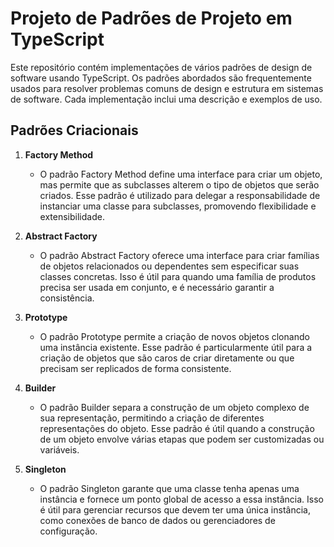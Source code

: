 # Projeto de Padrões de Projeto em TypeScript

Este repositório contém implementações de vários padrões de design de software usando TypeScript. Os padrões abordados são frequentemente usados para resolver problemas comuns de design e estrutura em sistemas de software. Cada implementação inclui uma descrição e exemplos de uso.

## Padrões Criacionais

1. **Factory Method**
   - O padrão Factory Method define uma interface para criar um objeto, mas permite que as subclasses alterem o tipo de objetos que serão criados. Esse padrão é utilizado para delegar a responsabilidade de instanciar uma classe para subclasses, promovendo flexibilidade e extensibilidade.

2. **Abstract Factory**
   - O padrão Abstract Factory oferece uma interface para criar famílias de objetos relacionados ou dependentes sem especificar suas classes concretas. Isso é útil para quando uma família de produtos precisa ser usada em conjunto, e é necessário garantir a consistência.

3. **Prototype**
   - O padrão Prototype permite a criação de novos objetos clonando uma instância existente. Esse padrão é particularmente útil para a criação de objetos que são caros de criar diretamente ou que precisam ser replicados de forma consistente.

4. **Builder**
   - O padrão Builder separa a construção de um objeto complexo de sua representação, permitindo a criação de diferentes representações do objeto. Esse padrão é útil quando a construção de um objeto envolve várias etapas que podem ser customizadas ou variáveis.

5. **Singleton**
   - O padrão Singleton garante que uma classe tenha apenas uma instância e fornece um ponto global de acesso a essa instância. Isso é útil para gerenciar recursos que devem ter uma única instância, como conexões de banco de dados ou gerenciadores de configuração.
